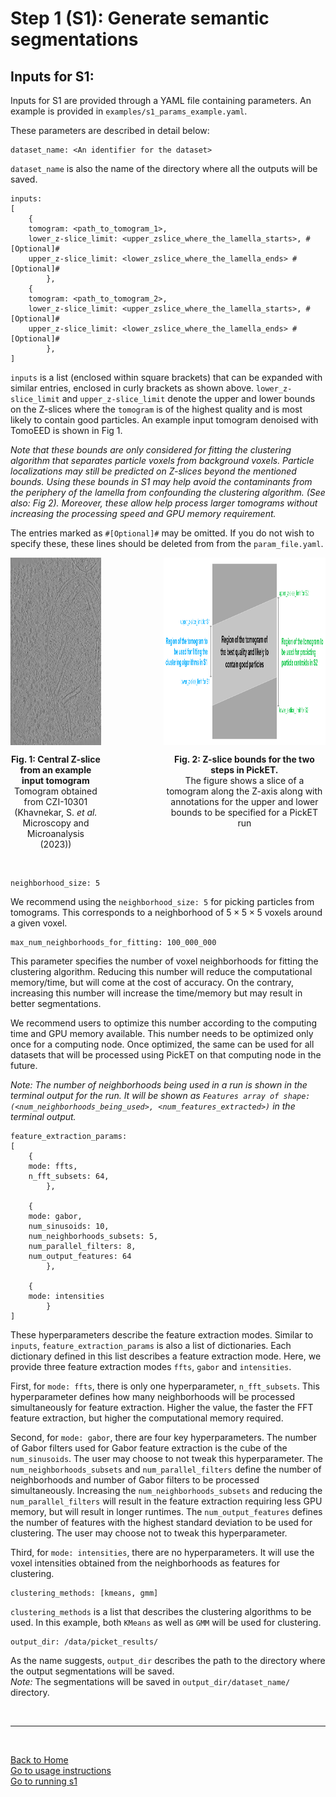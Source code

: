 # Step 1 (S1): Generate semantic segmentations 
## Inputs for S1:

Inputs for S1 are provided through a YAML file containing parameters. An example is provided in `examples/s1_params_example.yaml`. 

These parameters are described in detail below:

    dataset_name: <An identifier for the dataset> 
`dataset_name` is also the name of the directory where all the outputs will be saved.

    inputs: 
    [  
        {
        tomogram: <path_to_tomogram_1>,
        lower_z-slice_limit: <upper_zslice_where_the_lamella_starts>, #[Optional]#
        upper_z-slice_limit: <lower_zslice_where_the_lamella_ends> #[Optional]#
            },
        {
        tomogram: <path_to_tomogram_2>,
        lower_z-slice_limit: <upper_zslice_where_the_lamella_starts>, #[Optional]#
        upper_z-slice_limit: <lower_zslice_where_the_lamella_ends> #[Optional]#
            },
    ]

`inputs` is a list (enclosed within square brackets) that can be expanded with similar entries, enclosed in curly brackets as shown above. `lower_z-slice_limit` and `upper_z-slice_limit` denote the upper and lower bounds on the Z-slices where the `tomogram` is of the highest quality and is most likely to contain good particles. An example input tomogram denoised with TomoEED is shown in Fig 1.  

*Note that these bounds are only considered for fitting the clustering algorithm that separates particle voxels from background voxels. Particle localizations may still be predicted on Z-slices beyond the mentioned bounds. Using these bounds in S1 may help avoid the contaminants from the periphery of the lamella from confounding the clustering algorithm. (See also: Fig 2).  Moreover, these allow help process larger tomograms without increasing the processing speed and GPU memory requirement.*  

The entries marked as `#[Optional]#` may be omitted. If you do not wish to specify these, these lines should be deleted from from the `param_file.yaml`.

<div style="display: flex; justify-content: center;">
    <div align="center" style="margin-right: 100px;">
        <img src="../images/input_tomo_example.png" alt="Fig. 1: Central Z-slice from an example input tomogram" height="300" align="center">
        <p align="center"><b>Fig. 1: Central Z-slice from an example input tomogram</b><br> Tomogram obtained from CZI-10301 <br> 
            (Khavnekar, S. <i>et al.</i> Microscopy and Microanalysis (2023)) </p>
    </div>
    <div align="center">
        <img src="../images/Zbounds.jpg" alt="Fig. 2: Z-slice bounds for the two steps in PickET" height="300" align="center">
        <p align="center"><b>Fig. 2: Z-slice bounds for the two steps in PickET.</b><br> The figure shows a slice of a tomogram along the Z-axis along with <br> annotations for the upper and lower bounds to be specified for a PickET run </p>
    </div>
</div>
<br/>

    neighborhood_size: 5   
We recommend using the `neighborhood_size: 5` for picking particles from tomograms. This corresponds to a neighborhood of $5 \times 5 \times 5$ voxels around a given voxel. 

    max_num_neighborhoods_for_fitting: 100_000_000 
This parameter specifies the number of voxel neighborhoods for fitting the clustering algorithm. Reducing this number will reduce the computational memory/time, but will come at the cost of accuracy. On the contrary, increasing this number will increase the time/memory but may result in better segmentations.

We recommend users to optimize this number according to the computing time and GPU memory available. This number needs to be optimized only once for a computing node. Once optimized, the same can be used for all datasets that will be processed using PickET on that computing node in the future.

*Note: The number of neighborhoods being used in a run is shown in the terminal output for the run. It will be shown as `Features array of shape: (<num_neighborhoods_being_used>, <num_features_extracted>)` in the terminal output.*  

    feature_extraction_params: 
    [
        {
        mode: ffts, 
        n_fft_subsets: 64,
            },
        
        {
        mode: gabor, 
        num_sinusoids: 10, 
        num_neighborhoods_subsets: 5,
        num_parallel_filters: 8,
        num_output_features: 64
            },
        
        {
        mode: intensities
            }  
    ]
These hyperparameters describe the feature extraction modes. Similar to `inputs`, `feature_extraction_params` is also a list of dictionaries. Each dictionary defined in this list describes a feature extraction mode. Here, we provide three feature extraction modes `ffts`, `gabor` and `intensities`. 

First, for `mode: ffts`, there is only one hyperparameter, `n_fft_subsets`. This hyperparameter defines how many neighborhoods will be processed simultaneously for feature extraction. Higher the value, the faster the FFT feature extraction, but higher the computational memory required.

Second, for `mode: gabor`, there are four key hyperparameters. The number of Gabor filters used for Gabor feature extraction is the cube of the `num_sinusoids`. The user may choose to not tweak this hyperparameter. The `num_neighborhoods_subsets` and `num_parallel_filters` define the number of neighborhoods and number of Gabor filters to be processed simultaneously. Increasing the `num_neighborhoods_subsets` and reducing the `num_parallel_filters` will result in the feature extraction requiring less GPU memory, but will result in longer runtimes. The `num_output_features` defines the number of features with the highest standard deviation to be used for clustering. The user may choose not to tweak this hyperparameter.

Third, for `mode: intensities`, there are no hyperparameters. It will use the voxel intensities obtained from the neighborhoods as features for clustering.


    clustering_methods: [kmeans, gmm]
`clustering_methods` is a list that describes the clustering algorithms to be used. In this example, both `KMeans` as well as `GMM` will be used for clustering.


    output_dir: /data/picket_results/
As the name suggests, `output_dir` describes the path to the directory where the output segmentations will be saved.  
*Note:* The segmentations will be saved in `output_dir/dataset_name/` directory.

<br/>

---
<br/>

[Back to Home](../README.md)  
[Go to usage instructions](usage_instructions.md#usage-instructions)  
[Go to running s1](running_s1.md)

